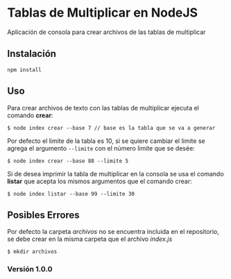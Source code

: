 # Tablas de Multiplicar en NodeJS

Aplicación de consola para crear archivos de las tablas de multiplicar

## Instalación

```
npm install
```

## Uso

Para crear archivos de texto con las tablas de multiplicar ejecuta el comando **crear**:

```
$ node index crear --base 7 // base es la tabla que se va a generar
```

Por defecto el limite de la tabla es 10, si se quiere cambiar el limite se agrega el argumento ```--limite``` con el número limite que se desée:

```
$ node index crear --base 88 --limite 5
```

Si de desea imprimir la tabla de multiplicar en la consola se usa el comando **listar** que acepta los mismos argumentos que el comando crear:

```
$ node index listar --base 99 --limite 30
```

## Posibles Errores

Por defecto la carpeta *archivos* no se encuentra incluida en el repositorio, se debe crear en la misma carpeta que el archivo *index.js*

```
$ mkdir archivos
```

### Versión 1.0.0
